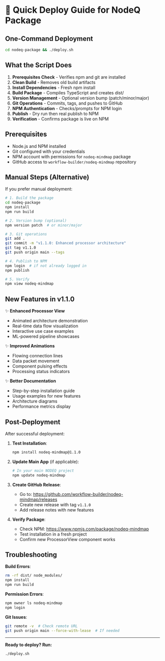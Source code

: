 # 🚀 Quick Deploy Guide for NodeQ Package

## One-Command Deployment

```bash
cd nodeq-package && ./deploy.sh
```

## What the Script Does

1. **Prerequisites Check** - Verifies npm and git are installed
2. **Clean Build** - Removes old build artifacts
3. **Install Dependencies** - Fresh npm install
4. **Build Package** - Compiles TypeScript and creates dist/
5. **Version Management** - Optional version bump (patch/minor/major)
6. **Git Operations** - Commits, tags, and pushes to GitHub
7. **NPM Authentication** - Checks/prompts for NPM login
8. **Publish** - Dry run then real publish to NPM
9. **Verification** - Confirms package is live on NPM

## Prerequisites

- Node.js and NPM installed
- Git configured with your credentials
- NPM account with permissions for `nodeq-mindmap` package
- GitHub access to `workflow-builder/nodeq-mindmap` repository

## Manual Steps (Alternative)

If you prefer manual deployment:

```bash
# 1. Build the package
cd nodeq-package
npm install
npm run build

# 2. Version bump (optional)
npm version patch  # or minor/major

# 3. Git operations
git add .
git commit -m "v1.1.0: Enhanced processor architecture"
git tag v1.1.0
git push origin main --tags

# 4. Publish to NPM
npm login  # if not already logged in
npm publish

# 5. Verify
npm view nodeq-mindmap
```

## New Features in v1.1.0

✨ **Enhanced Processor View**
- Animated architecture demonstration
- Real-time data flow visualization  
- Interactive use case examples
- ML-powered pipeline showcases

✨ **Improved Animations**
- Flowing connection lines
- Data packet movement
- Component pulsing effects
- Processing status indicators

✨ **Better Documentation**
- Step-by-step installation guide
- Usage examples for new features
- Architecture diagrams
- Performance metrics display

## Post-Deployment

After successful deployment:

1. **Test Installation**:
   ```bash
   npm install nodeq-mindmap@1.1.0
   ```

2. **Update Main App** (if applicable):
   ```bash
   # In your main NODEQ project
   npm update nodeq-mindmap
   ```

3. **Create GitHub Release**:
   - Go to: https://github.com/workflow-builder/nodeq-mindmap/releases
   - Create new release with tag `v1.1.0`
   - Add release notes with new features

4. **Verify Package**:
   - Check NPM: https://www.npmjs.com/package/nodeq-mindmap
   - Test installation in a fresh project
   - Confirm new ProcessorView component works

## Troubleshooting

**Build Errors**:
```bash
rm -rf dist/ node_modules/
npm install
npm run build
```

**Permission Errors**:
```bash
npm owner ls nodeq-mindmap
npm login
```

**Git Issues**:
```bash
git remote -v  # Check remote URL
git push origin main --force-with-lease  # If needed
```

---

**Ready to deploy? Run:**
```bash
./deploy.sh
```